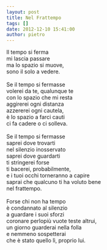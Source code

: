 ```yaml
---
layout: post
title: Nel Frattempo
tags: []
date: 2012-12-10 15:41:00
author: pietro
---
```

Il tempo si ferma<br/>mi lascia passare<br/>ma lo spazio si muove,<br/>sono il solo a vedere.<br/><br/>Se il tempo si fermasse<br/>volerei da te, qualunque te<br/>con lo spazio che mi resta<br/>aggirerei ogni distanza<br/>azzererei ogni cautela,<br/>è lo spazio a farci cauti<br/>ci fa cadere o ci solleva.<br/><br/>Se il tempo si fermasse<br/>saprei dove trovarti<br/>nel silenzio inosservato<br/>saprei dove guardarti<br/>ti stringerei forse<br/>ti bacerei, probabilmente,<br/>e i tuoi occhi torneranno a capire<br/>saprai che qualcuno ti ha voluto bene<br/>nel frattempo.<br/><br/>Forse chi non ha tempo<br/>è condannato al silenzio<br/>a guardare i suoi sforzi<br/>coronare perlopiù vuote teste altrui,<br/>un giorno guarderai nella folla<br/>e nemmeno sospetterai<br/>che è stato quello lì, proprio lui.<br/><br/>

